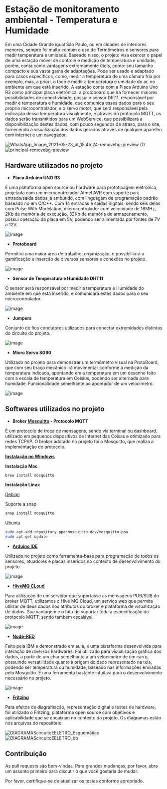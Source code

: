 # Estação de monitoramento ambiental -  Temperatura e Humidade

Em uma Cidade Grande igual São Paulo, ou em cidades de interiores menores, sempre foi muito comum o uso de Termômetros e sensores para medir temperatura e umidade. 
Baseado nisso, o projeto visa exercer o papel de uma estação móvel de controle e medição de temperatura e umidade, porém, conta como vantagens extremamente úteis, como: seu tamanho compacto e sua vasta gama de adaptações. 
Pode ser usado e adaptado para casos específicos, como, medir a temperatura de uma câmara fria por exemplo, mas, a priori, o foco é medir a temperatura e umidade do ar, no ambiente em que está inserido. A estação conta com a Placa Arduino Uno R3 como principal placa eletrônica, a protoboard que irá fornecer maiores possibilidades de conectividade, possui o sensor Dht11, responsável por medir e temperatura e humidade, que comunica esses dados para o seu próprio microcontrolador, e o servo motor, que será responsável pela indicação dessa temperatura visualmente, e através do protocolo MQTT, os dados serão transmitidos para um WebService, que possibilizará a disponibilização destes dados, com pouco segundos de atraso, para o site, fornecendo a visualização dos dados gerados através de qualquer aparelho com internet e um navegador.

![WhatsApp_Image_2021-05-23_at_15 45 24-removebg-preview (1)](https://user-images.githubusercontent.com/48699967/119746232-5eb82480-be66-11eb-8bb8-66bd26bc0271.png)
![principal-removebg-preview](https://user-images.githubusercontent.com/48699967/119746242-61b31500-be66-11eb-85ea-c8f2b093dd3f.png)



## Hardware utilizados no projeto

* **Placa Arduino UNO R3** 

É uma plataforma open source ou hardware para prototipagem eletrônica, projetada com um microcontrolador Atmel AVR com suporte para entrada/saída dados já embutido, com linguagem de programação padrão baseado no em C/C++. Com 14 entradas e saídas digitais, sendo seis delas com Pulse With Modelation, microcontrolador com velocidade de 16MHz, 2Kb de memória de execução, 32Kb de memória de armazenamento, possui operação da placa em 5V, podendo ser alimentada por fontes de 7V a 12V.

![image](https://user-images.githubusercontent.com/48699967/119746316-9a52ee80-be66-11eb-9d33-0a13154fb88f.png)


* **Protoboard**

Permitirá uma maior área de trabalho, organização, e possibilitará a gamificação e inserção de diversos sensores e conexões no projeto.

![image](https://user-images.githubusercontent.com/48699967/119746323-a0e16600-be66-11eb-8ba0-b01b6dbcded1.png)


* **Sensor de Temperatura e Humidade DHT11**

O sensor será responsável por medir a temperatura e Humidade do ambiente em que está inserido, e comunicará estes dados para o seu microcontrolador.

![image](https://user-images.githubusercontent.com/48699967/119746337-a9d23780-be66-11eb-8308-3de225f12d6d.png)


* **Jumpers**

Conjunto de fios condutores utilizados para conectar extremidades distintas do circuito do projeto.

![image](https://user-images.githubusercontent.com/48699967/119746350-b5bdf980-be66-11eb-9404-6ebe9ba522a7.png)


* **Micro Servo SG90**

Utilizado no projeto para demonstrar um termômetro visual na ProtoBoard, que com seu braço mecânico irá movimentar conforme a medição da temperatura indicada, apontando em a temperatura em um desenho feito com a escala de temperatura em Celsius, podendo ser alternada para humidade. Funcionalidade semelhante ao apontador de um velocímetro.

![image](https://user-images.githubusercontent.com/48699967/119746375-bfdff800-be66-11eb-89ca-4a7de8e15b03.png)


## Softwares utilizados no projeto

* **Broker [Mosquitto](https://mosquitto.org/download/) - Protocolo MQTT**

É um protocolo de troca de mensagens, sendo via terminal ou dashboard, utilizado em pequenos dispositivos de Internet das Coisas e otimizado para redes TCP/IP. O broker adotado no projeto foi o Mosquitto, que realiza a implementação do protocolo.

**[Instalação no Windows](https://mosquitto.org/download/)**

**Instalação Mac**

```bash
brew install mosquitto
```

**Instalação Linux**

[Debian](https://mosquitto.org/2013/01/mosquitto-debian-repository)

Suporte a snap

```bash
snap install mosquitto
```

Ubuntu

```bash
sudo apt-add-repository ppa:mosquitto-dev/mosquitto-ppa
sudo apt-get update
```

* **[Arduino IDE](https://www.arduino.cc/en/software)**

Utilizado no projeto como ferramenta-base para programação de todos os sensores, atuadores e placas inseridos no contexto de desenvolvimento do projeto.

![image](https://user-images.githubusercontent.com/48699967/119746526-0b92a180-be67-11eb-9c71-b580d62d41c4.png)



* **[HiveMQ CLoud](https://www.hivemq.com/mqtt-cloud-broker/)**

Para utilização de um servidor que suportasse as mensagens PUB/SUB do broker MQTT, utilizamos o Hive MQ Cloud, um serviço web que permite utilizar de deus dados nos atributos do broker e plataforma de visualização de dados. Sua vantagem é o fato de suportar toda a especificação do protocolo MQTT, sendo também escalável.

![image](https://user-images.githubusercontent.com/48699967/119746468-ef8f0000-be66-11eb-96f3-ceb7565dd9c4.png)



* **[Node-RED](https://nodered.org/)**

Feito pela IBM e demonstrado em aula, é uma plataforma desenvolvida para interação de diversos hardwares. Foi utilizado para visualização gráfica dos dados, a partir de um char semelhante a um velocímetro de um carro, possuindo versatilidade quanto à origem do dado representado na tela, podendo ser temperatura ou humidade, baseado nas informações enviadas pelo Mosquitto. É uma ferramenta bastante intuitiva para o desenvolvimento necessário no projeto. 

![image](https://user-images.githubusercontent.com/48699967/119746436-e0a84d80-be66-11eb-8850-8e26f7b0d7fa.png)


* **[Fritzing](https://fritzing.org/)**

Para efeitos de diagramação, representação digital e testes de hardware, foi utilizado o Fritzing, plataforma open source com objetivos e aplicabilidade que se encaixam no contexto do projeto. Os diagramas estão nos arquivos do repositório.

![DIAGRAMAScircuitoEELETRO_Esquemático](https://user-images.githubusercontent.com/48699967/119746268-72638b00-be66-11eb-83a9-34591408aefa.png)
![DIAGRAMAScircuitoEELETRO_bb](https://user-images.githubusercontent.com/48699967/119746269-7394b800-be66-11eb-8a7c-3e59dc0640ac.png)




## Contribuição
As pull requests são bem-vindas. Para grandes mudanças, por favor, abra um assunto primeiro para discutir o que você gostaria de mudar.

Por favor, certifique-se de atualizar os testes conforme apropriado.
